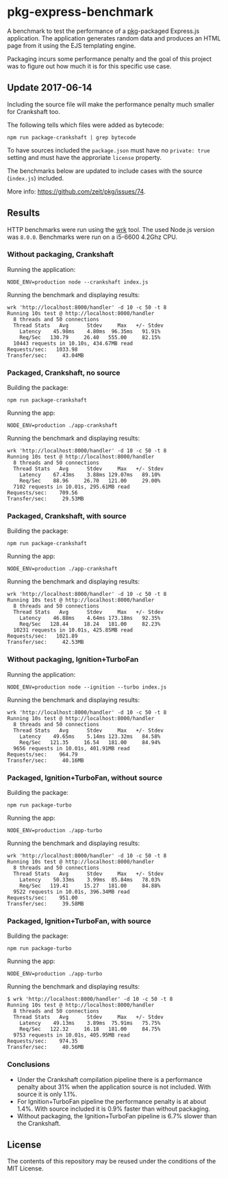 # pkg-express-benchmark

A benchmark to test the performance of a [pkg][pkg]-packaged Express.js
application. The application generates random data and produces an HTML
page from it using the EJS templating engine.

[pkg]:https://github.com/zeit/pkg

Packaging incurs some performance penalty and the goal of this project
was to figure out how much it is for this specific use case.

## Update 2017-06-14

Including the source file will make the performance penalty much
smaller for Crankshaft too.

The following tells which files were added as bytecode:

```
npm run package-crankshaft | grep bytecode
```

To have sources included the `package.json` must have no
`private: true` setting and must have the approriate `license` property.

The benchmarks below are updated to include cases with the source (`index.js`)
included.

More info: <https://github.com/zeit/pkg/issues/74>.

## Results

HTTP benchmarks were run using the [wrk][wrk] tool. The used Node.js
version was `8.0.0`. Benchmarks were run on a i5-6600 4.2Ghz CPU.

[wrk]:https://github.com/wg/wrk

### Without packaging, Crankshaft

Running the application:

```
NODE_ENV=production node --crankshaft index.js
```

Running the benchmark and displaying results:

```
wrk 'http://localhost:8000/handler' -d 10 -c 50 -t 8
Running 10s test @ http://localhost:8000/handler
  8 threads and 50 connections
  Thread Stats   Avg      Stdev     Max   +/- Stdev
    Latency    45.98ms    4.80ms  96.35ms   91.91%
    Req/Sec   130.79     26.40   555.00     82.15%
  10443 requests in 10.10s, 434.67MB read
Requests/sec:   1033.98
Transfer/sec:     43.04MB
```

### Packaged, Crankshaft, no source

Building the package:

```
npm run package-crankshaft
```

Running the app:

```
NODE_ENV=production ./app-crankshaft
```

Running the benchmark and displaying results:

```
wrk 'http://localhost:8000/handler' -d 10 -c 50 -t 8
Running 10s test @ http://localhost:8000/handler
  8 threads and 50 connections
  Thread Stats   Avg      Stdev     Max   +/- Stdev
    Latency    67.43ms    3.88ms 129.07ms   89.10%
    Req/Sec    88.96     26.70   121.00     29.00%
  7102 requests in 10.01s, 295.61MB read
Requests/sec:    709.56
Transfer/sec:     29.53MB
```

### Packaged, Crankshaft, with source

Building the package:

```
npm run package-crankshaft
```

Running the app:

```
NODE_ENV=production ./app-crankshaft
```

Running the benchmark and displaying results:

```
wrk 'http://localhost:8000/handler' -d 10 -c 50 -t 8
Running 10s test @ http://localhost:8000/handler
  8 threads and 50 connections
  Thread Stats   Avg      Stdev     Max   +/- Stdev
    Latency    46.88ms    4.64ms 173.18ms   92.35%
    Req/Sec   128.44     18.24   181.00     82.23%
  10231 requests in 10.01s, 425.85MB read
Requests/sec:   1021.89
Transfer/sec:     42.53MB
```

### Without packaging, Ignition+TurboFan

Running the application:

```
NODE_ENV=production node --ignition --turbo index.js
```

Running the benchmark and displaying results:

```
wrk 'http://localhost:8000/handler' -d 10 -c 50 -t 8
Running 10s test @ http://localhost:8000/handler
  8 threads and 50 connections
  Thread Stats   Avg      Stdev     Max   +/- Stdev
    Latency    49.65ms    5.14ms 123.32ms   84.58%
    Req/Sec   121.35     16.54   181.00     84.94%
  9656 requests in 10.01s, 401.91MB read
Requests/sec:    964.79
Transfer/sec:     40.16MB
```

### Packaged, Ignition+TurboFan, without source

Building the package:

```
npm run package-turbo
```

Running the app:

```
NODE_ENV=production ./app-turbo
```

Running the benchmark and displaying results:

```
wrk 'http://localhost:8000/handler' -d 10 -c 50 -t 8
Running 10s test @ http://localhost:8000/handler
  8 threads and 50 connections
  Thread Stats   Avg      Stdev     Max   +/- Stdev
    Latency    50.33ms    3.99ms  85.84ms   78.03%
    Req/Sec   119.41     15.27   181.00     84.88%
  9522 requests in 10.01s, 396.34MB read
Requests/sec:    951.00
Transfer/sec:     39.58MB
```

### Packaged, Ignition+TurboFan, with source

Building the package:

```
npm run package-turbo
```

Running the app:

```
NODE_ENV=production ./app-turbo
```

Running the benchmark and displaying results:

```
$ wrk 'http://localhost:8000/handler' -d 10 -c 50 -t 8
Running 10s test @ http://localhost:8000/handler
  8 threads and 50 connections
  Thread Stats   Avg      Stdev     Max   +/- Stdev
    Latency    49.13ms    3.89ms  75.91ms   75.75%
    Req/Sec   122.32     16.18   181.00     84.75%
  9753 requests in 10.01s, 405.95MB read
Requests/sec:    974.35
Transfer/sec:     40.56MB
```

### Conclusions

 * Under the Crankshaft compilation pipeline there is a performance
   penalty about 31% when the application source is not included. With source
   it is only 1.1%.
 * For Ignition+TurboFan pipeline the performance penalty is at about 1.4%. With
   source included it is 0.9% faster than without packaging.
 * Without packaging, the Ignition+TurboFan pipeline is 6.7% slower
   than the Crankshaft.

## License

The contents of this repository may be reused under the conditions of
the MIT License.
